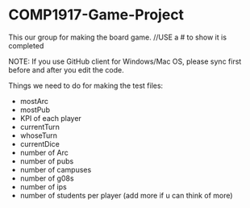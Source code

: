 # COMP1917-Game-Project


This our group for making the board game. 
//USE a # to show it is completed

NOTE: If you use GitHub client for Windows/Mac OS, please sync first before and after you edit the code.

Things we need to do for making the test files:
- mostArc
- mostPub
- KPI of each player
- currentTurn
- whoseTurn
- currentDice
- number of Arc
- number of pubs
- number of campuses
- number of g08s
- number of ips
- number of students per player
(add more if u can think of more)
